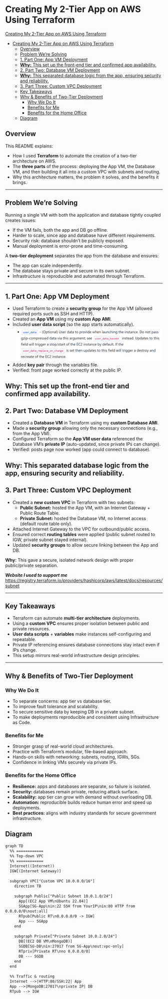 # Creating My 2-Tier App on AWS Using Terraform

[Creating My 2-Tier App on AWS Using Terraform](#creating-my-2-tier-app-on-aws-using-terraform)
- [Creating My 2-Tier App on AWS Using Terraform](#creating-my-2-tier-app-on-aws-using-terraform)
  - [Overview](#overview)
  - [Problem We’re Solving](#problem-were-solving)
  - [1. Part One: App VM Deployment](#1-part-one-app-vm-deployment)
  - [**Why:** This set up the front-end tier and confirmed app availability.](#why-this-set-up-the-front-end-tier-and-confirmed-app-availability)
  - [2. Part Two: Database VM Deployment](#2-part-two-database-vm-deployment)
  - [**Why:** This separated database logic from the app, ensuring security and reliability.](#why-this-separated-database-logic-from-the-app-ensuring-security-and-reliability)
  - [3. Part Three: Custom VPC Deployment](#3-part-three-custom-vpc-deployment)
  - [Key Takeaways](#key-takeaways)
  - [Why \& Benefits of Two-Tier Deployment](#why--benefits-of-two-tier-deployment)
    - [Why We Do It](#why-we-do-it)
    - [Benefits for Me](#benefits-for-me)
    - [Benefits for the Home Office](#benefits-for-the-home-office)
  - [Diagram](#diagram)

## Overview
This README explains:
- How I used **Terraform** to automate the creation of a two-tier architecture on AWS.  
- The **three parts** of the process: deploying the App VM, the Database VM, and then building it all into a custom VPC with subnets and routing.  
- Why this architecture matters, the problem it solves, and the benefits it brings.  
---

## Problem We’re Solving
Running a single VM with both the application and database tightly coupled creates issues:
- If the VM fails, both the app and DB go offline.  
- Harder to scale, since app and database have different requirements.  
- Security risk: database shouldn’t be publicly exposed.  
- Manual deployment is error-prone and time-consuming.  

A **two-tier deployment** separates the app from the database and ensures:
- The app can scale independently.  
- The database stays private and secure in its own subnet.  
- Infrastructure is reproducible and automated through Terraform.  
---

## 1. Part One: App VM Deployment
- Used Terraform to create a **security group** for the App VM (allowed required ports such as SSH and HTTP).  
- Created an **App VM** using my **custom App AMI**.  
- Included **user data script** (so the app starts automatically). 
  ![alt text](../images/image.png) 
- Added **key pair** through the variables file.  
- Verified: front page worked correctly at the public IP.  

**Why:** This set up the front-end tier and confirmed app availability.  
---

## 2. Part Two: Database VM Deployment
- Created a **Database VM** in Terraform using my **custom Database AMI**.  
- Made a **security group** allowing only the necessary connections (e.g., from the App VM).  
- Configured Terraform so the **App VM user data** referenced the Database VM’s **private IP** (auto-updated, since private IPs can change).  
- Verified: posts page now worked (app could connect to database).  

**Why:** This separated database logic from the app, ensuring security and reliability.  
---

## 3. Part Three: Custom VPC Deployment
- Created a **new custom VPC** in Terraform with two subnets:  
  - **Public Subnet:** hosted the App VM, with an Internet Gateway + Public Route Table.  
  - **Private Subnet:** hosted the Database VM, no Internet access (default route table only).  
- Attached Internet Gateway to the VPC for outbound/public access.  
- Ensured correct **routing tables** were applied (public subnet routed to IGW, private subnet stayed internal).  
- Updated **security groups** to allow secure linking between the App and DB.  

**Why:** This gave a secure, isolated network design with proper public/private separation.  

__*Website I used to support me*__
https://registry.terraform.io/providers/hashicorp/aws/latest/docs/resources/subnet

---

## Key Takeaways
- Terraform can automate **multi-tier architecture** deployments.  
- Using a **custom VPC** ensures proper isolation between public and private resources.  
- **User data scripts** + **variables** make instances self-configuring and repeatable.  
- Private IP referencing ensures database connections stay intact even if IPs change.  
- This setup mirrors real-world infrastructure design principles.  
---

## Why & Benefits of Two-Tier Deployment

### Why We Do It
- To separate concerns: app tier vs database tier.  
- To improve fault tolerance and scalability.  
- To secure sensitive data by keeping DB in a private subnet.  
- To make deployments reproducible and consistent using Infrastructure as Code.  

### Benefits for Me
- Stronger grasp of real-world cloud architectures.  
- Practice with Terraform’s modular, file-based approach.  
- Hands-on skills with networking: subnets, routing, IGWs, SGs.  
- Confidence in linking VMs securely via private IPs.  

### Benefits for the Home Office
- **Resilience:** apps and databases are separate, so failure is isolated.  
- **Security:** databases remain private, reducing attack surface.  
- **Scalability:** app tier can grow with demand without overloading DB.  
- **Automation:** reproducible builds reduce human error and speed up deployments.  
- **Best practices:** aligns with industry standards for secure government infrastructure.  

## Diagram
```mermaid
graph TD
  %% ============
  %% Top-down VPC
  %% ============
  Internet((Internet))
  IGW[(Internet Gateway)]

  subgraph VPC["Custom VPC 10.0.0.0/16"]
    direction TB

    subgraph Public["Public Subnet 10.0.1.0/24"]
      App[(EC2 App VM\nUbuntu 22.04)]
      SGApp[SG-App\nin:22 SSH from YourIP\nin:80 HTTP from 0.0.0.0/0\nout:all]
      RTpub[Public RT\n0.0.0.0/0 -> IGW]
      App --- SGApp
    end

    subgraph Private["Private Subnet 10.0.2.0/24"]
      DB[(EC2 DB VM\nMongoDB)]
      SGDB[SG-DB\nin:27017 from SG-App\nout:vpc-only]
      RTpriv[Private RT\nno 0.0.0.0/0]
      DB --- SGDB
    end
  end

  %% Traffic & routing
  Internet -->|HTTP:80/SSH:22| App
  App -->|MongoDB:27017\nprivate IP| DB
  RTpub --> IGW


  ```

